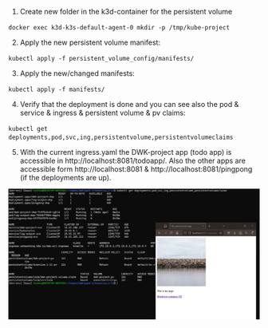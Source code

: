 1. Create new folder in the k3d-container for the persistent volume

`docker exec k3d-k3s-default-agent-0 mkdir -p /tmp/kube-project`

2. Apply the new persistent volume manifest:

`kubectl apply -f persistent_volume_config/manifests/`

3. Apply the new/changed manifests:

`kubectl apply -f manifests/`

4. Verify that the deployment is done and you can see also the pod & service & ingress & persistent volume & pv claims:

`kubectl get deployments,pod,svc,ing,persistentvolume,persistentvolumeclaims`

5. With the current ingress.yaml the DWK-project app (todo app) is accessible in http://localhost:8081/todoapp/. Also the other apps are accessible form http://localhost:8081 & http://localhost:8081/pingpong (if the deployments are up).

![screenshot](screenshot.png)
